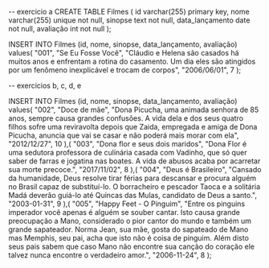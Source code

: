 -- exercicio a
CREATE TABLE Filmes (
id varchar(255) primary key,
nome varchar(255) unique not null,
sinopse text not null,
data_lançamento date not null,
avaliação int not null
);

INSERT INTO Filmes (id, nome, sinopse, data_lançamento, avaliação)
values(
"001",
"Se Eu Fosse Você",
"Cláudio e Helena são casados há muitos anos e enfrentam a rotina do casamento. 
Um dia eles são atingidos por um fenômeno inexplicável e trocam de corpos",
"2006/06/01",
7
);

-- exercicios b, c, d, e

INSERT INTO Filmes (id, nome, sinopse, data_lançamento, avaliação)
values(
"002",
"Doce de mãe",
"Dona Picucha, uma animada senhora de 85 anos, sempre causa grandes confusões. 
A vida dela e dos seus quatro filhos sofre uma reviravolta depois que Zaida, 
empregada e amiga de Dona Picucha, anuncia que vai se casar e não poderá mais morar com ela",
"2012/12/27",
10
),(
"003",
"Dona flor e seus dois maridos",
"Dona Flor é uma sedutora professora de culinária casada com Vadinho, que só quer saber de farras e jogatina nas boates. 
A vida de abusos acaba por acarretar sua morte precoce.",
"2017/11/02",
8
),(
"004",
"Deus é Brasileiro",
"Cansado da humanidade, Deus resolve tirar férias para descansar e procura alguém no Brasil capaz de substituí-lo. 
O borracheiro e pescador Taoca e a solitária Madá deverão guiá-lo até Quincas das Mulas, candidato de Deus a santo.",
"2003-01-31",
9
),(
"005",
"Happy Feet - O Pinguim",
"Entre os pinguins imperador você apenas é alguém se souber cantar. Isto causa grande preocupação a Mano, 
considerado o pior cantor do mundo e também um grande sapateador. Norma Jean, sua mãe, gosta do sapateado de Mano mas Memphis, 
seu pai, acha que isto não é coisa de pinguim. Além disto seus pais sabem que caso Mano não encontre sua canção do coração ele talvez nunca encontre o verdadeiro amor.",
"2006-11-24",
8
);